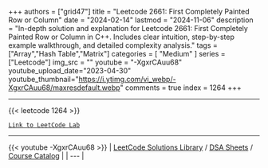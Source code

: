 
+++
authors = ["grid47"]
title = "Leetcode 2661: First Completely Painted Row or Column"
date = "2024-02-14"
lastmod = "2024-11-06"
description = "In-depth solution and explanation for Leetcode 2661: First Completely Painted Row or Column in C++. Includes clear intuition, step-by-step example walkthrough, and detailed complexity analysis."
tags = ["Array","Hash Table","Matrix"]
categories = [
    "Medium"
]
series = ["Leetcode"]
img_src = ""
youtube = "-XgxrCAuu68"
youtube_upload_date="2023-04-30"
youtube_thumbnail="https://i.ytimg.com/vi_webp/-XgxrCAuu68/maxresdefault.webp"
comments = true
index = 1264
+++



---
{{< leetcode 1264 >}}

[`Link to LeetCode Lab`](https://leetcode.com/problems/first-completely-painted-row-or-column/description/)

---
{{< youtube -XgxrCAuu68 >}}
| [LeetCode Solutions Library](https://grid47.xyz/leetcode/) / [DSA Sheets](https://grid47.xyz/sheets/) / [Course Catalog](https://grid47.xyz/courses/) |
| --- |
